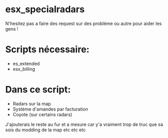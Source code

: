 # esx_specialradars
 N'hesitez pas a faire des request sur des problème ou autre pour aider les gens !

# Scripts nécessaire:
- es_extended
- esx_billing

# Dans ce script:
- Radars sur la map
- Système d'amandes par facturation
- Coyote (sur certains radars)

J'ajouterais le reste au fur et a mesure car y'a vraiment trop de truc que sa sois du modding de la map etc etc etc
